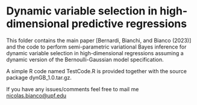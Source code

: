 # Dynamic variable selection in high-dimensional predictive regressions

This folder contains the main paper [Bernardi, Bianchi, and Bianco (2023)] and the code to perform semi-parametric variational Bayes inference for dynamic variable selection in high-dimensional regressions assuming a dynamic version of the Bernoulli-Gaussian model specification.

A simple R code named TestCode.R is provided together with the source package dynGB_1.0.tar.gz.

If you have any issues/comments feel free to mail me nicolas.bianco@upf.edu
